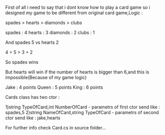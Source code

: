 First of all i need to say that i dont know how to play a card game so i designed my game to be different from original card game,Logic : 


spades > hearts > diamonds > clubs

spades : 4
hearts : 3
diamonds : 2
clubs : 1

And 
spades 5 vs hearts 2

4 + 5 > 3 + 2

So spades wins

But hearts will win if the number of hearts is bigger than 6,and this is impossible(Because of my game logic)

Jake : 4 points
Queen : 5 points
King : 6 points

Cards class has two ctor :

1)string TypeOfCard,int NumberOfCard - parametrs of first ctor send like : spades,5
2)string NameOfCard,string TypeOfCard - parametrs of second ctor send like : jake,hearts

For further info check Card.cs in source folder...

